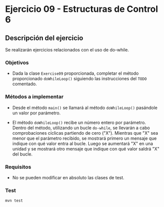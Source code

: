 # Ejercicio 09 - Estructuras de Control 6
## Descripción del ejercicio
Se realizarán ejercicios relacionados con el uso de do-while.

### Objetivos
* Dada la clase ``Exercise09`` proporcionada, completar el método proporcionado ``doWhileLoop()`` siguiendo las instrucciones del 
  ``TODO`` comentado.

### Métodos a implementar
* Desde el método ``main()`` se llamará al método ``doWhileLoop()`` pasándole un valor por parámetro.

* El método ``doWhileLoop()`` recibe un número entero por parámetro. Dentro del método, utilizando un bucle ``do-while``, se llevarán a 
  cabo comprobaciones cíclicas partiendo de cero ("X"). Mientras que "X" sea menor que el parámetro recibido, se mostrará primero un 
  mensaje que indique con qué valor entra al bucle. Luego se aumentará "X" en una unidad y se mostrará otro mensaje que indique con qué 
  valor saldrá "X" del bucle.

### Requisitos
* No se pueden modificar en absoluto las clases de test.

### Test

```
mvn test
```
